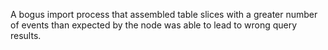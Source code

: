 A bogus import process that assembled table slices with a greater number of
events than expected by the node was able to lead to wrong query results.
